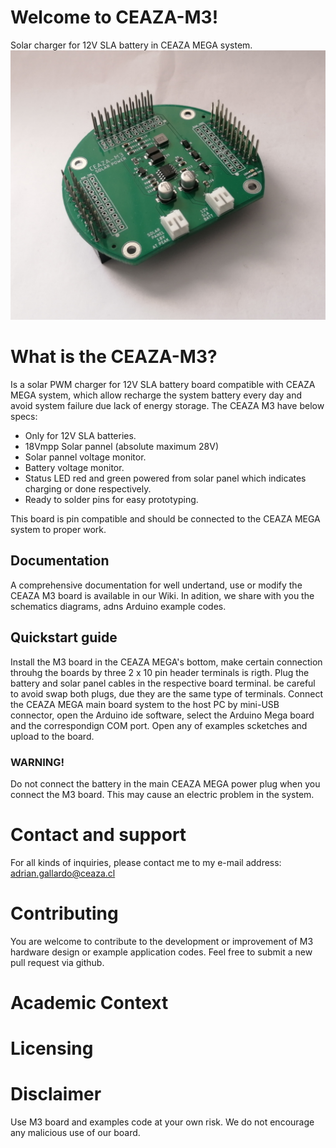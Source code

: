 # Welcome to CEAZA-M3!
Solar charger for 12V SLA battery in CEAZA MEGA system.
![alt text](/Images/M3_Front.jpg?raw=true "CEAZA M3 Board")

# What is the CEAZA-M3?
Is a solar PWM charger for 12V SLA battery board compatible with CEAZA MEGA system, which allow recharge the system battery every day and avoid system failure due lack of energy storage.
The CEAZA M3 have below specs:
- Only for 12V SLA batteries.
- 18Vmpp Solar pannel (absolute maximum 28V)
- Solar pannel voltage monitor.
- Battery voltage monitor.
- Status LED red and green powered from solar panel which indicates charging or done respectively.
- Ready to solder pins for easy prototyping.

This board is pin compatible and should be connected to the CEAZA MEGA system to proper work.

## Documentation
A comprehensive documentation for well undertand, use or modify the CEAZA M3 board is available in our Wiki. In adition, we share with you the schematics diagrams, adns Arduino example codes.

## Quickstart guide
Install the M3 board in the CEAZA MEGA's bottom, make certain connection throuhg the boards by three 2 x 10 pin header terminals is rigth. Plug the battery and solar panel cables in the respective board terminal. be careful to avoid swap both plugs, due they are the same type of terminals. Connect the CEAZA MEGA main board system to the host PC by mini-USB connector, open the Arduino ide software, select the Arduino Mega board and the correspondign COM port.
Open any of examples scketches and upload to the board.
### WARNING!
Do not connect the battery in the main CEAZA MEGA power plug when you connect the M3 board. This may cause an electric problem in the system.

# Contact and support
For all kinds of inquiries, please contact me to my e-mail address: adrian.gallardo@ceaza.cl

# Contributing
You are welcome to contribute to the development or improvement of M3 hardware design or example application codes. Feel free to submit a new pull request via github.

# Academic Context

# Licensing

# Disclaimer
Use M3 board and examples code at your own risk. We do not encourage any malicious use of our board.
